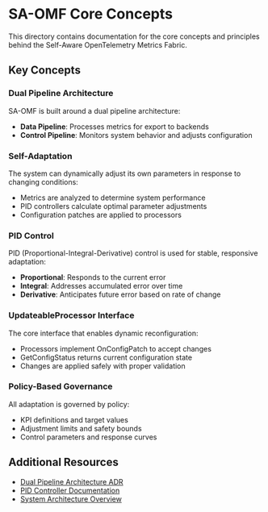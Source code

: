 # SA-OMF Core Concepts

This directory contains documentation for the core concepts and principles behind the Self-Aware OpenTelemetry Metrics Fabric.

## Key Concepts

### Dual Pipeline Architecture

SA-OMF is built around a dual pipeline architecture:
- **Data Pipeline**: Processes metrics for export to backends
- **Control Pipeline**: Monitors system behavior and adjusts configuration

### Self-Adaptation

The system can dynamically adjust its own parameters in response to changing conditions:
- Metrics are analyzed to determine system performance
- PID controllers calculate optimal parameter adjustments
- Configuration patches are applied to processors

### PID Control

PID (Proportional-Integral-Derivative) control is used for stable, responsive adaptation:
- **Proportional**: Responds to the current error
- **Integral**: Addresses accumulated error over time
- **Derivative**: Anticipates future error based on rate of change

### UpdateableProcessor Interface

The core interface that enables dynamic reconfiguration:
- Processors implement OnConfigPatch to accept changes
- GetConfigStatus returns current configuration state
- Changes are applied safely with proper validation

### Policy-Based Governance

All adaptation is governed by policy:
- KPI definitions and target values
- Adjustment limits and safety bounds
- Control parameters and response curves

## Additional Resources

- [Dual Pipeline Architecture ADR](../architecture/adr/001-dual-pipeline-architecture.md)
- [PID Controller Documentation](../components/pid/pid_integral_controls.md)
- [System Architecture Overview](../architecture/README.md)